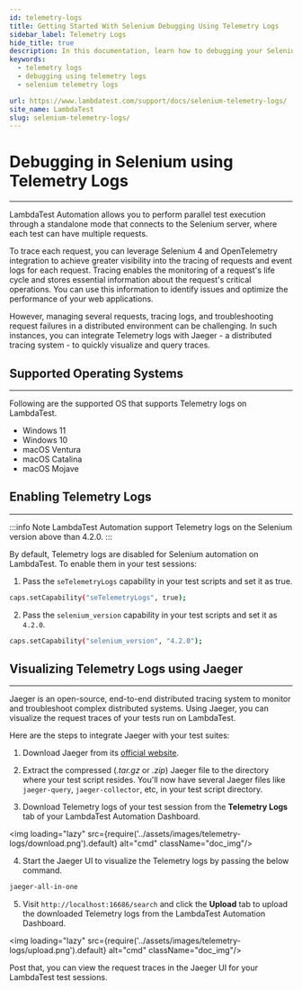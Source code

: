 ```yaml
---
id: telemetry-logs
title: Getting Started With Selenium Debugging Using Telemetry Logs
sidebar_label: Telemetry Logs
hide_title: true
description: In this documentation, learn how to debugging your Selenium tests using Telemetry logs.
keywords:
  - telemetry logs
  - debugging using telemetry logs
  - selenium telemetry logs

url: https://www.lambdatest.com/support/docs/selenium-telemetry-logs/
site_name: LambdaTest
slug: selenium-telemetry-logs/
---
```

# Debugging in Selenium using Telemetry Logs
---

LambdaTest Automation allows you to perform parallel test execution through a standalone mode that connects to the Selenium server, where each test can have multiple requests. 

To trace each request, you can leverage Selenium 4 and OpenTelemetry integration to achieve greater visibility into the tracing of requests and event logs for each request. Tracing enables the monitoring of a request's life cycle and stores essential information about the request's critical operations. You can use this information to identify issues and optimize the performance of your web applications.

However, managing several requests, tracing logs, and troubleshooting request failures in a distributed environment can be challenging. In such instances, you can integrate Telemetry logs with Jaeger - a distributed tracing system - to quickly visualize and query traces. 

## Supported Operating Systems
---

Following are the supported OS that supports Telemetry logs on LambdaTest.

* Windows 11 
* Windows 10 
* macOS Ventura 
* macOS Catalina 
* macOS Mojave


## Enabling Telemetry Logs
---

:::info Note
LambdaTest Automation support Telemetry logs on the Selenium version above than 4.2.0.
:::

By default, Telemetry logs are disabled for Selenium automation on LambdaTest. To enable them in your test sessions:

1. Pass the `seTelemetryLogs` capability in your test scripts and set it as true.

```bash
caps.setCapability("seTelemetryLogs", true);
```

2. Pass the `selenium_version` capability in your test scripts and set it as `4.2.0`.

```bash
caps.setCapability("selenium_version", "4.2.0");
```

## Visualizing Telemetry Logs using Jaeger 
---

Jaeger is an open-source, end-to-end distributed tracing system to monitor and troubleshoot complex distributed systems. Using Jaeger, you can visualize the request traces of your tests run on LambdaTest.

Here are the steps to integrate Jaeger with your test suites:

1. Download Jaeger from its [official website](https://www.jaegertracing.io/download/#binaries).

2. Extract the compressed (*.tar.gz* or *.zip*) Jaeger file  to the directory where your test script resides.  You'll now have several Jaeger files like `jaeger-query`, `jaeger-collector`, etc, in your test script directory.

3. Download Telemetry logs of your test session from the **Telemetry Logs** tab of your LambdaTest Automation Dashboard.

<img loading="lazy" src={require('../assets/images/telemetry-logs/download.png').default} alt="cmd" className="doc_img"/>


4. Start the Jaeger UI to visualize the Telemetry logs by passing the below command.

```bash
jaeger-all-in-one
```

5. Visit `http://localhost:16686/search` and click the **Upload** tab to upload the downloaded Telemetry logs from the LambdaTest Automation Dashboard.

<img loading="lazy" src={require('../assets/images/telemetry-logs/upload.png').default} alt="cmd" className="doc_img"/>

Post that, you can view the request traces in the Jaeger UI for your LambdaTest test sessions.
















